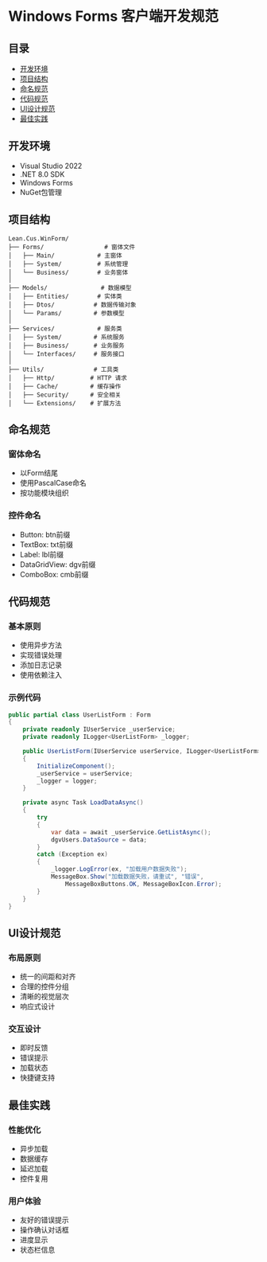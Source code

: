 # Windows Forms 客户端开发规范

## 目录
- [开发环境](#开发环境)
- [项目结构](#项目结构)
- [命名规范](#命名规范)
- [代码规范](#代码规范)
- [UI设计规范](#ui设计规范)
- [最佳实践](#最佳实践)

## 开发环境
- Visual Studio 2022
- .NET 8.0 SDK
- Windows Forms
- NuGet包管理

## 项目结构
```
Lean.Cus.WinForm/
├── Forms/                 # 窗体文件
│   ├── Main/            # 主窗体
│   ├── System/          # 系统管理
│   └── Business/        # 业务窗体
│
├── Models/               # 数据模型
│   ├── Entities/        # 实体类
│   ├── Dtos/           # 数据传输对象
│   └── Params/         # 参数模型
│
├── Services/            # 服务类
│   ├── System/         # 系统服务
│   ├── Business/       # 业务服务
│   └── Interfaces/     # 服务接口
│
├── Utils/              # 工具类
│   ├── Http/          # HTTP 请求
│   ├── Cache/         # 缓存操作
│   ├── Security/      # 安全相关
│   └── Extensions/    # 扩展方法
```

## 命名规范
### 窗体命名
- 以Form结尾
- 使用PascalCase命名
- 按功能模块组织

### 控件命名
- Button: btn前缀
- TextBox: txt前缀
- Label: lbl前缀
- DataGridView: dgv前缀
- ComboBox: cmb前缀

## 代码规范
### 基本原则
- 使用异步方法
- 实现错误处理
- 添加日志记录
- 使用依赖注入

### 示例代码
```csharp
public partial class UserListForm : Form
{
    private readonly IUserService _userService;
    private readonly ILogger<UserListForm> _logger;

    public UserListForm(IUserService userService, ILogger<UserListForm> logger)
    {
        InitializeComponent();
        _userService = userService;
        _logger = logger;
    }

    private async Task LoadDataAsync()
    {
        try
        {
            var data = await _userService.GetListAsync();
            dgvUsers.DataSource = data;
        }
        catch (Exception ex)
        {
            _logger.LogError(ex, "加载用户数据失败");
            MessageBox.Show("加载数据失败，请重试", "错误", 
                MessageBoxButtons.OK, MessageBoxIcon.Error);
        }
    }
}
```

## UI设计规范
### 布局原则
- 统一的间距和对齐
- 合理的控件分组
- 清晰的视觉层次
- 响应式设计

### 交互设计
- 即时反馈
- 错误提示
- 加载状态
- 快捷键支持

## 最佳实践
### 性能优化
- 异步加载
- 数据缓存
- 延迟加载
- 控件复用

### 用户体验
- 友好的错误提示
- 操作确认对话框
- 进度显示
- 状态栏信息 